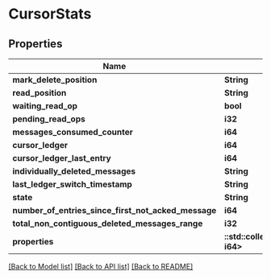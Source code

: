 # CursorStats

## Properties

Name | Type | Description | Notes
------------ | ------------- | ------------- | -------------
**mark_delete_position** | **String** |  | [optional] 
**read_position** | **String** |  | [optional] 
**waiting_read_op** | **bool** |  | [optional] 
**pending_read_ops** | **i32** |  | [optional] 
**messages_consumed_counter** | **i64** |  | [optional] 
**cursor_ledger** | **i64** |  | [optional] 
**cursor_ledger_last_entry** | **i64** |  | [optional] 
**individually_deleted_messages** | **String** |  | [optional] 
**last_ledger_switch_timestamp** | **String** |  | [optional] 
**state** | **String** |  | [optional] 
**number_of_entries_since_first_not_acked_message** | **i64** |  | [optional] 
**total_non_contiguous_deleted_messages_range** | **i32** |  | [optional] 
**properties** | **::std::collections::HashMap<String, i64>** |  | [optional] 

[[Back to Model list]](../README.md#documentation-for-models) [[Back to API list]](../README.md#documentation-for-api-endpoints) [[Back to README]](../README.md)


